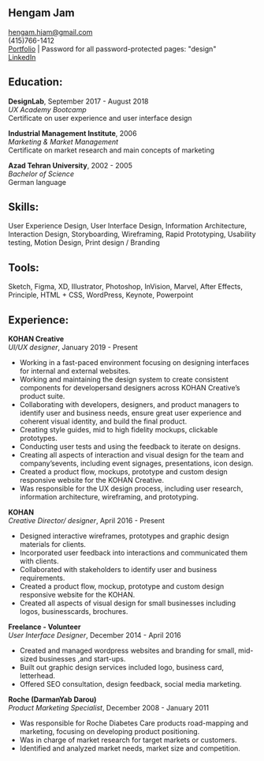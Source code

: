 
## Hengam Jam

hengam.hjam@gmail.com  
(415)766-1412  
[Portfolio](http://hengamjam.com/) |  Password for all password-protected pages: "design"  
[LinkedIn](https://www.linkedin.com/in/hengam-jam-b7399a86/)

## Education:

**DesignLab**, September 2017 - August 2018  
_UX Academy Bootcamp_  
Certificate on user experience and user interface design

**Industrial Management Institute**, 2006  
_Marketing & Market Management_  
Certificate on market research and main concepts of marketing

**Azad Tehran University**, 2002 - 2005  
_Bachelor of Science_   
German language 

## **Skills:** 
User Experience Design,
User Interface Design,
Information Architecture,
Interaction Design,
Storyboarding,
Wireframing,
Rapid Prototyping,
Usability testing,
Motion Design,
Print design / Branding

## **Tools:** 
Sketch,
Figma,
XD,
Illustrator,
Photoshop,
InVision,
Marvel,
After Effects,
Principle,
HTML + CSS,
WordPress,
Keynote,
Powerpoint


## Experience:

**KOHAN Creative**  
_UI/UX designer_, January 2019 - Present

- Working in a fast-paced environment focusing on designing interfaces for internal and external websites.
- Working and maintaining the design system to create consistent components for developersand designers across KOHAN Creative’s product suite.
- Collaborating with developers, designers, and product managers to identify user and business needs, ensure great user experience and coherent visual identity, and build the
final product.
- Creating style guides, mid to high fidelity mockups, clickable prototypes.
- Conducting user tests and using the feedback to iterate on designs.
- Creating all aspects of interaction and visual design for the team and company’sevents, including event signages, presentations, icon design.
- Created a product flow, mockups, prototype and custom design responsive website for the KOHAN Creative.
- Was responsible for the UX design process, including user research, information architecture, wireframing, and prototyping.

**KOHAN**  
_Creative Director/ designer_, April 2016 - Present

- Designed interactive wireframes, prototypes and graphic design materials for clients.
- Incorporated user feedback into interactions and communicated them with clients.
- Collaborated with stakeholders to identify user and business requirements.
- Created a product flow, mockup, prototype and custom design responsive website for the KOHAN.
- Created all aspects of visual design for small businesses including logos, businesscards, brochures.

**Freelance - Volunteer**  
_User Interface Designer_, December 2014 - April 2016

- Created and managed wordpress websites and branding for small, mid-sized businesses ,and start-ups.
- Built out graphic design services included logo, business card, letterhead.
- Offered SEO consultation, design feedback, social media marketing.

**Roche (DarmanYab Darou)**  
_Product Marketing Specialist_, December 2008 - January 2011

- Was responsible for Roche Diabetes Care products road-mapping and marketing, focusing on developing product positioning.
- Was in charge of market research for target markets or customers.
- Identified and analyzed market needs, market size and competition.








